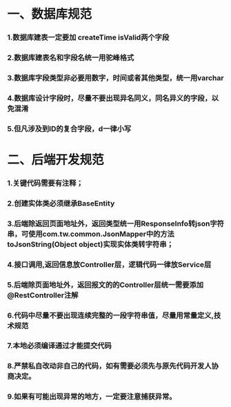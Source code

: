 # 一、数据库规范
### 1.数据库建表一定要加 createTime isValid两个字段
### 2.数据库建表名和字段名统一用驼峰格式
### 3.数据库字段类型非必要用数字，时间或者其他类型，统一用varchar
### 4.数据库设计字段时，尽量不要出现异名同义，同名异义的字段，以免混淆
### 5.但凡涉及到ID的复合字段，d一律小写



# 二、后端开发规范
### 1.关键代码需要有注释；
### 2.创建实体类必须继承BaseEntity
### 3.后端除返回页面地址外，返回类型统一用ResponseInfo<T>转json字符串，可使用com.tw.common.JsonMapper中的方法toJsonString(Object object)实现实体类转字符串；
### 4.接口调用,返回信息放Controller层，逻辑代码一律放Service层
### 5.后端除页面地址外，返回报文的的Controller层统一需要添加@RestController注解
### 6.代码中尽量不要出现连续完整的一段字符串值，尽量用常量定义,技术规范
### 7.本地必须编译通过才能提交代码
### 8.严禁私自改动非自己的代码，如有需要必须先与原先代码开发人协商决定。
### 9.如果有可能出现异常的地方，一定要注意捕获异常。